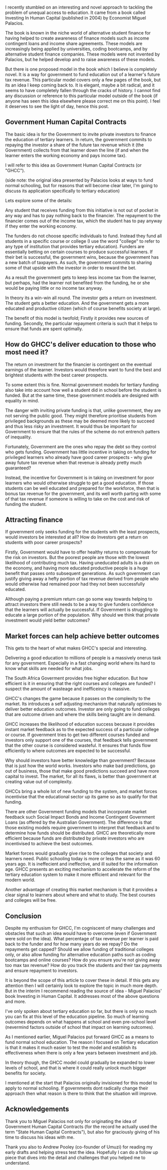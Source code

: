 I recently stumbled on an interesting and novel approach to tackling the problem of unequal access to education. It came from a book called Investing In Human Capital (published in 2004) by Economist Miguel Palacios. 

The book is known in the niche world of alternative student finance for having helped to create awareness of finance models such as income contingent loans and income share agreements. These  models are increasingly being applied by universities, coding bootcamps, and by alternative student finance companies. These models were not invented by Palacios, but he helped develop and to raise awareness of these models. 

But there is one proposed model in the book which I believe is completely novel. It is a way for government to fund education out of a learner's future tax revenue. This particular model covers only a few pages of the book, but its an idea I keep coming back to. It is elegant, maybe a bit radical, and it seems to have completely fallen through the cracks of history. I cannot find any discussion or reference to this particular model outside of the book (if anyone has seen this idea elsewhere please correct me on this point). I feel it deserves to see the light of day, hence this post. 

## Government Human Capital Contracts

The basic idea is for the Government to invite private investors to finance the education of tertiary learners. In return, the government commits to repaying the investor a share of the future tax revenue which it (the Government) collects from that learner down the line (if and when the learner enters the working economy and pays income tax).

I will refer to this idea as Government Human Capital Contracts (or "GHCC").

(side note: the original idea presented by Palacios looks at ways to fund normal schooling, but for reasons that will become clear later, I'm going to discuss its application specifically to tertiary education) 

Lets explore some of the details:

Any student that receives funding from this initiative is not out of pocket in any way and has to pay nothing back to the financier. The repayment to the financier comes out of the income tax, which the student has to pay anyway if they enter the working economy.  

The funders do not choose specific individuals to fund. Instead they fund all students in a specific course or college (I use the word "college" to refer to any type of institution that provides tertiary education). Funders are essentially betting on certain courses to produce successful learners. If their bet is successful, the government wins, because the government has a new batch of taxpayers. As such, the government commits to sharing some of that upside with the investor in order to reward the bet.

As a result the government gets to keep less income tax from the learner, but perhaps, had the learner not benefited from the funding, he or she would be paying little or no income tax anyway.

In theory its a win-win all round. The investor gets a return on investment. The student gets a better education. And the government gets a more educated and productive citizen (which of course benefits society at large).

The benefit of this model is twofold; Firstly it provides new sources of funding. Secondly, the particular repayment criteria is such that it helps to ensure that funds are spent optimally. 

## How do GHCC's deliver education to those who most need it?

The return on investment for the financier is contingent on the eventual earnings of the learner. Investors would therefore want to fund the best and brightest students with the best career prospects. 

To some extent this is fine. Normal government models for tertiary funding also take into account how well a student did in school before the student is funded. But at the same time, these government models are designed with equality in mind.

The danger with inviting private funding is that, unlike government, they are not serving the public good. They might therefore prioritise students from privileged backgrounds as these may be deemed more likely to succeed and thus less risky an investment. It would thus be important for Government to ensure that the rules of the scheme do not entrench patters of inequality. 

Fortunately, Government are the ones who repay the debt so they control who gets funding. Government has little incentive in taking on funding for privileged learners who already have good career prospects - why give away future tax revenue when that revenue is already pretty much guaranteed? 

Instead, the incentive for Government is in taking on investment for poor learners who would otherwise struggle to get a good education. If those students can be well educated and prepared for the workforce, then that is bonus tax revenue for the government, and its well worth parting with some of that tax revenue if someone is willing to take on the cost and risk of funding the student. 

## Attracting finance

If government only seeks funding for the students with the least prospects, would investors be interested at all? How do Investors get a return on students with poor career prospects?

Firstly, Government would have to offer healthy returns to compensate for the risk on investors. But the poorest people are those with the lowest likelihood of contributing much tax. Having uneducated adults is a drain on the economy, and having more educated productive people is a huge benefit that passes onto subsequent generations. As such government can justify giving away a hefty portion of tax revenue derived from people who would otherwise had remained poor had they not been successfully educated. 

Although paying a premium return can go some way towards helping to attract investors there still needs to be a way to give funders confidence that the learners will actually be successful. If Government is struggling to educate a large portion of the population. Why should we think that private investment would yield better outcomes?

## Market forces can help achieve better outcomes

This gets to the heart of what makes GHCC's special and interesting.

Delivering a good education to millions of people is a massively onerus task for any government. Especially in a fast changing world where its hard to know what skills are needed for what jobs.

The South Africa Goverment provides free higher education. But how efficient is it in ensuring that the right courses and colleges are funded? I suspect the amount of wasteage and inefficeincy is massive. 

GHCC's changes the game because it passes on the complexity to the market. Its introduces a self adjusting mechanism that naturally optimises to deliver better education outcomes. Investor are only going to fund colleges that are outcome driven and where the skills being taught are in demand.  

GHCC increases the likelihood of education success because it provides instant market feedback as to the expected success of a particular college or course. If government tries to get two different courses funded and investors only support one of the courses, that feedback tells government that the other course is considered wasteful. It ensures that funds flow efficiently to where outcomes are expected to be successful. 

Why should investors have better knowledge than government? Because that is just how the world works. Investors who make bad predictions, go out of business, those that make good predictions succeed and have more capital to invest. The market, for all its flaws, is better than government at creating value out of complexity. 

GHCCs bring a whole lot of new funding to the system, and market forces incentivise that the educational sector up its game so as to qualify for that funding. 

There are other Government funding models that incorporate market feedback such Social Impact Bonds and Income Contingent Government Loans (as offered by the Australian Government). The difference is that those existing models require government to interpret that feedback and to determine how funds should be distributed. GHCC are theoretically more efficient because funds are distributed by private investors who are incentivised to achieve the best outcomes. 

Market forces would gradually give rise to the colleges that society and learners need. Public schooling today is more or less the same as it was 60 years ago. It is ineffecient and ineffective, and ill suited for the information age. GHCC presents an exciting mechanism to accelerate the reform of the tertiary education system to make it more efficient and relevant for the modern world. 

Another advantage of creating this market mechanism is that it provides a clear signal to learners about where and what to study. The best courses and colleges will be free.  

## Conclusion 

Despite my enthusism for GHCC, I'm cogniscent of many challenges and obstacles that such an idea would have to overcome (even if Government were sold on the idea). What percentage of tax revenue per learner is paid back to the funder and for how many years do we repay? Do the repayments get capped? Should we allow funding of traditional colleges only, or also allow funding for alternative education paths such as coding bootcamps and online courses? How do you ensure you're not giving away too max tax revenue? How do you track the students and their tax payments and ensure repayment to investors. 

It is beyond the scope of this article to cover these in detail. If this gets any attention then I will certainly look to explore the topic in much more depth. But in the interim I recommend reading the source of idea - Miguel Palacios' book Investing in Human Capital. It addresses most of the above questions and more.

I've only spoken about tertiary education so far, but there is only so much you can fix at this level of the education pipeline. So much of learning outcomes depends on what happens at school and even pre-school level (nevermind factors outside of school that impact on learning outcomes). 

As I mentioned earlier, Miguel Palacios put forward GHCC as a means to fund normal school education. The reason I focused on Tertiary education is that it makes it much easier to test the model and establish its effectiveness when there is only a few years between investment and job. 

In theory though, the GHCC model could gradually be expanded to lower levels of school, and that is where it could really unlock much bigger benefits for society. 

I mentioned at the start that Palacios originally invisioned for this model to apply to normal schooling. 
If governments dont radically change their approach then what reason is there to think that the situation will improve. 

## Acknowledgements
Thank you to Miguel Palacios not only for originating the idea of Government Human Capital Contracts (for the record he actually used the term "State Human Capital Contracts"), but also for graciously giving of his time to discuss his ideas with me. 

Thank you also to Andrew Pooley (co-founder of Umuzi) for reading my early drafts and helping stress test the idea. Hopefully I can do a follow up piece that dives into the detail and challenges that you helped me to understand. 



